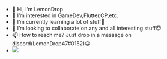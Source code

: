 - 👋 Hi, I’m LemonDrop
- 👀 I’m interested in GameDev,Flutter,CP,etc.
- 🌱 I’m currently learning a lot of stuff🐣
- 💞️ I’m looking to collaborate on any and all interesting stuff😇
- 📫 How to reach me? Just drop in a message on discord(LemonDrop47#0152)😀
- ![](https://komarev.com/ghpvc/?username=LemonDrop847&color=blueviolet&style=for-the-badge&label=Visitors+Here)
<!---
LemonDrop847/LemonDrop847 is a ✨ special ✨ repository because its `README.md` (this file) appears on your GitHub profile.
You can click the Preview link to take a look at your changes.
--->
